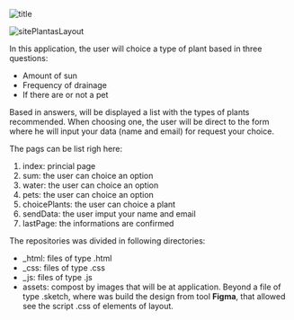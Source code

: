 ![title](https://user-images.githubusercontent.com/46378210/72849352-438f4080-3c85-11ea-912e-7caedec91139.png)

![sitePlantasLayout](https://user-images.githubusercontent.com/46378210/72463902-0de4e600-37b3-11ea-8455-f0c86637bb16.png)

In this application, the user will choice a type of plant based in three questions: 

- Amount of sun
- Frequency of drainage
- If there are or not a pet

Based in answers, will be displayed a list with the types of plants recommended. When choosing one, the user will be direct to the form where he will input your data (name and email) for request your choice.

The pags can be list righ here: 
1. index: princial page
2. sum: the user can choice an option
3. water: the user can choice an option
4. pets: the user can choice an option
5. choicePlants: the user can choice a plant 
6. sendData: the user imput your name and email
7. lastPage: the informations are confirmed 

The repositories was divided in following directories: 

- _html: files of type .html
- _css: files of type .css
- _js: files of type .js
- assets: compost by images that will be at application. Beyond a file of type .sketch, where was build the design from tool <strong>Figma</strong>, that allowed see the script .css of elements of layout. 

